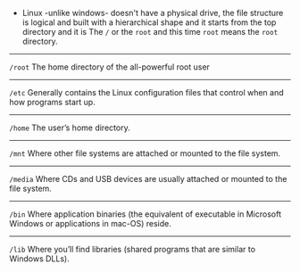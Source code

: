 * Linux -unlike windows- doesn't have a physical drive, the file structure is logical and built with a hierarchical shape and it starts from the top directory and it is The `/` or the `root` and this time `root` means the `root` directory.
---
`/root` The home directory of the all-powerful root user 

---
`/etc` Generally contains the Linux configuration files that control when and how programs start up.

---

`/home` The user’s home directory.

---
  
`/mnt` Where other file systems are attached or mounted to the file system.

---
`/media` Where CDs and USB devices are usually attached or mounted to the file system.

---  
`/bin` Where application binaries (the equivalent of executable in Microsoft Windows or applications in mac-OS) reside.

------
`/lib` Where you’ll find libraries (shared programs that are similar to Windows DLLs).


